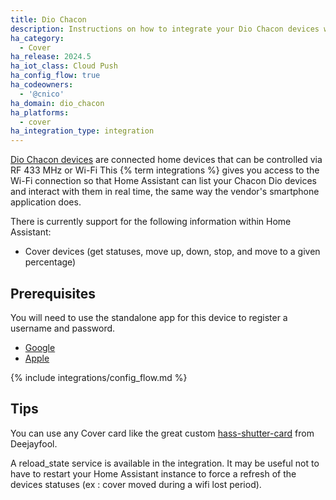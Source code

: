 ```yaml
---
title: Dio Chacon
description: Instructions on how to integrate your Dio Chacon devices within Home Assistant.
ha_category:
  - Cover
ha_release: 2024.5
ha_iot_class: Cloud Push
ha_config_flow: true
ha_codeowners:
  - '@cnico'
ha_domain: dio_chacon
ha_platforms:
  - cover
ha_integration_type: integration
---
```


[Dio Chacon devices](https://chacon.com/en/) are connected home devices that can be controlled via RF 433 MHz or Wi-Fi
This {% term integrations %} gives you access to the Wi-Fi connection so that Home Assistant can list your Chacon Dio devices and interact with them in real time, the same way the vendor's smartphone application does.

There is currently support for the following information within Home Assistant:

- Cover devices (get statuses, move up, down, stop, and move to a given percentage)

## Prerequisites

You will need to use the standalone app for this device to register a username and password.

- [Google](https://play.google.com/store/apps/details?id=com.chacon.dioone)
- [Apple](https://apps.apple.com/fr/app/dio-one/id1493503504)

{% include integrations/config_flow.md %}

## Tips

You can use any Cover card like the great custom [hass-shutter-card](https://github.com/Deejayfool/hass-shutter-card) from Deejayfool.

A reload_state service is available in the integration. It may be useful not to have to restart your Home Assistant instance to force a refresh of the devices statuses (ex : cover moved during a wifi lost period).
